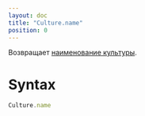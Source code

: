 ```yaml
---
layout: doc
title: "Culture.name"
position: 0
---
```


Возвращает [наименование культуры](http://tools.ietf.org/html/rfc5646).

# Syntax

```js
Culture.name
```
